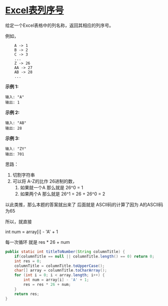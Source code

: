 # [Excel表列序号](https://leetcode-cn.com/problems/excel-sheet-column-number/)

给定一个Excel表格中的列名称，返回其相应的列序号。

例如，

```
    A -> 1
    B -> 2
    C -> 3
    ...
    Z -> 26
    AA -> 27
    AB -> 28 
    ...
```

**示例 1:**

```
输入: "A"
输出: 1
```

**示例 2:**

```
输入: "AB"
输出: 28
```

**示例 3:**

```
输入: "ZY"
输出: 701
```



思路：
1. 切割字符串
2. 可以将 A-Z的比作 26进制的数，
     1. 如果就一个A 那么就是 26^0 = 1
     2. 如果两个A 那么就是 26^1 = 26 + 26^0 = 2

以此类推，那么本题的答案就出来了
后面就是 ASCII码的计算了因为 A的ASCII码为65 

所以，就直接

int num = array[i] - 'A' + 1

每一次循环 就是 res * 26 + num



```java
public static int titleToNumber(String columnTitle) {
    if(columnTitle == null || columnTitle.length() == 0) return 0;
    int res = 0;
    columnTitle = columnTitle.toUpperCase();
    char[] array = columnTitle.toCharArray();
    for (int i = 0; i < array.length; i++) {
        int num = array[i] - 'A' + 1;
        res = res * 26 + num;
    }
    return res;
}
```

